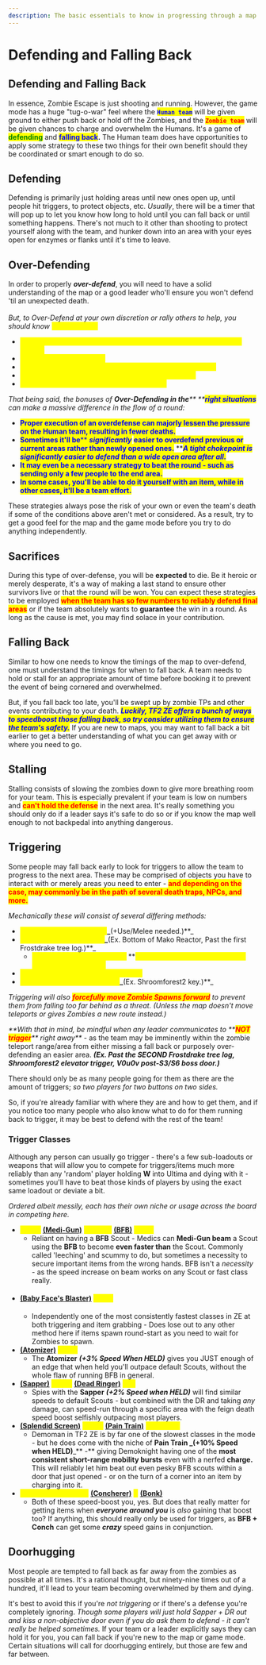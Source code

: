 ```yaml
---
description: The basic essentials to know in progressing through a map!
---
```


# Defending and Falling Back

## Defending and Falling Back

In essence, Zombie Escape is just shooting and running. However, the game mode has a huge "tug-o-war" feel where the <mark style="color:blue;">**`Human team`**</mark> will be given ground to either push back or hold off the Zombies, and the <mark style="color:red;">**`Zombie team`**</mark> will be given chances to charge and overwhelm the Humans. It's a game of <mark style="color:green;">**defending**</mark> and <mark style="color:blue;">**falling back**</mark>**.** The Human team does have opportunities to apply some strategy to these two things for their own benefit should they be coordinated or smart enough to do so.

## Defending

Defending is primarily just holding areas until new ones open up, until people hit triggers, to protect objects, etc. _Usually_, there will be a timer that will pop up to let you know how long to hold until you can fall back or until something happens. There's not much to it other than shooting to protect yourself along with the team, and hunker down into an area with your eyes open for enzymes or flanks until it's time to leave.

## Over-Defending

In order to properly _**over-defend**_, you will need to have a solid understanding of the map or a good leader who'll ensure you won't defend 'til an unexpected death.\
\
_But, to Over-Defend at your own discretion or rally others to help, you should know <mark style="color:yellow;">**the following:**</mark>_

* <mark style="color:yellow;">**The timings of the map (extent to which you can hold before TP or death.)**</mark>
* <mark style="color:yellow;">**Locations of zombie TPs.**</mark>
* <mark style="color:yellow;">**The ratio of potential defenders to the amount of zombies.**</mark>
* <mark style="color:yellow;">**Whether or not people will actually defend with you.**</mark>
* <mark style="color:yellow;">**Whether or not the pros outweigh the cons.**</mark>

_That being said, the bonuses of **Over-Defending in the**** **<mark style="color:blue;">**right situations**</mark> can make a massive difference in the flow of a round:_

* <mark style="color:blue;">**Proper execution of an overdefense can majorly lessen the pressure on the Human team, resulting in fewer deaths.**</mark>
* <mark style="color:blue;">**Sometimes it'll be**</mark><mark style="color:blue;">** **</mark>_<mark style="color:blue;">**significantly**</mark>_<mark style="color:blue;">** **</mark><mark style="color:blue;">**easier to overdefend previous or current areas rather than newly opened ones.**</mark><mark style="color:blue;">** **</mark>_<mark style="color:blue;">**A tight chokepoint is significantly easier to defend than a wide open area after all.**</mark>_
* <mark style="color:blue;">**It may even be a necessary strategy to beat the round - such as sending only a few people to the end area.**</mark>
* <mark style="color:blue;">**In some cases, you'll be able to do it yourself with an item, while in other cases, it'll be a team effort.**</mark>

These strategies always pose the risk of your own or even the team's death if some of the conditions above aren't met or considered. As a result, try to get a good feel for the map and the game mode before you try to do anything independently.

## Sacrifices

During this type of over-defense, you will be **expected** to die. Be it heroic or merely desperate, it's a way of making a last stand to ensure other survivors live or that the round will be won. You can expect these strategies to be employed <mark style="color:red;">**when the team has so few numbers to reliably defend final areas**</mark> or if the team absolutely wants to **guarantee** the win in a round. As long as the cause is met, you may find solace in your contribution.

## Falling Back

Similar to how one needs to know the timings of the map to over-defend, one must understand the timings for when to fall back. A team needs to hold or stall for an appropriate amount of time before booking it to prevent the event of being cornered and overwhelmed.

But, if you fall back too late, you'll be swept up by zombie TPs and other events contributing to your death. _<mark style="color:blue;">**Luckily, TF2 ZE offers a bunch of ways to speedboost those falling back, so try consider utilizing them to ensure the team's safety.**</mark>_ If you are new to maps, you may want to fall back a bit earlier to get a better understanding of what you can get away with or where you need to go.

## Stalling

Stalling consists of slowing the zombies down to give more breathing room for your team. This is especially prevalent if your team is low on numbers and <mark style="color:red;">**can't hold the defense**</mark> in the next area. It's really something you should only do if a leader says it's safe to do so or if you know the map well enough to not backpedal into anything dangerous.

## Triggering

Some people may fall back early to look for triggers to allow the team to progress to the next area. These may be comprised of objects you have to interact with or merely areas you need to enter - <mark style="color:red;">**and depending on the case, may commonly be in the path of several death traps, NPCs, and more.**</mark>

_Mechanically these will consist of several differing methods:_

* <mark style="color:yellow;">**Trigger Buttons/Levers**</mark><mark style="color:yellow;">** **</mark>_<mark style="color:yellow;">**(+Use/Melee needed.)**</mark>_
* <mark style="color:yellow;">**Entering Specific Area**</mark><mark style="color:yellow;">** **</mark>_<mark style="color:yellow;">**(Ex. Bottom of Mako Reactor, Past the first Frostdrake tree log.)**</mark>_
  * <mark style="color:yellow;">**Similarly, simply**</mark><mark style="color:yellow;">** **</mark>_<mark style="color:yellow;">**touching**</mark>_<mark style="color:yellow;">** **</mark><mark style="color:yellow;">**Specific Map Doors or Obstacles can also trigger them.**</mark>
* <mark style="color:yellow;">**Destroying a Breakable Object/NPC.**</mark>
* <mark style="color:yellow;">**Using Map Item to Activate**</mark><mark style="color:yellow;">** **</mark>_<mark style="color:yellow;">**(Ex. Shroomforest2 key.)**</mark>_

_Triggering will also <mark style="color:red;">**forcefully move Zombie Spawns forward**</mark> to prevent them from falling too far behind as a threat. (Unless the map doesn't move teleports or gives Zombies a new route instead.)_&#x20;

_**With that in mind, be mindful when any leader communicates to **<mark style="color:red;">**NOT**</mark>_ _<mark style="color:red;">**trigger**</mark>** right away** -_ as the team may be imminently within the zombie teleport range/area from either missing a fall back or purposely over-defending an easier area. _**(Ex. Past the SECOND Frostdrake tree log, Shroomforest2 elevator trigger, V0u0v post-S3/S6 boss door.)**_

There should only be as many people going for them as there are the amount of triggers; _so two players for two buttons on two sides._&#x20;

So, if you're already familiar with where they are and how to get them, and if you notice too many people who also know what to do for them running back to trigger, it may be best to defend with the rest of the team!

### Trigger Classes

Although any person can usually go trigger - there's a few sub-loadouts or weapons that will allow you to compete for triggers/items much more reliably than any 'random' player holding **W** into Ultima and dying with it - sometimes you'll have to beat those kinds of players by using the exact same loadout or deviate a bit.

_Ordered albeit messily, each has their own niche or usage across the board in competing here._

* <mark style="color:yellow;">**\[ANY]**</mark> [**(Medi-Gun)**](../human-zombie-guides-stats-here/meet-the-humans-outdated-+weapons/medic/secondaries.md) _<mark style="color:yellow;">**(PLUS+)**</mark>_ [**(BFB)**](../human-zombie-guides-stats-here/meet-the-humans-outdated-+weapons/scout/primaries.md#baby-faces-blaster) <mark style="color:yellow;">**Scout**</mark>
  * Reliant on having a **BFB** Scout - Medics can **Medi-Gun beam** a Scout using the **BFB** to become **even faster than** the Scout. Commonly called 'leeching' and scummy to do, but sometimes a necessity to secure important items from the wrong hands. BFB isn't a _necessity_ - as the speed increase on beam works on any Scout or fast class really.
* #### &#x20;  [**(Baby Face's Blaster)**](../human-zombie-guides-stats-here/meet-the-humans-outdated-+weapons/scout/primaries.md#baby-faces-blaster) <mark style="color:yellow;">Scout</mark>
  * Independently one of the most consistently fastest classes in ZE at both triggering and item grabbing - Does lose out to any other method here if items spawn round-start as you need to wait for Zombies to spawn.
* [**(Atomizer)**](../human-zombie-guides-stats-here/meet-the-humans-outdated-+weapons/scout/melees.md#atomizer) <mark style="color:yellow;">**Scout**</mark>
  * The **Atomizer** _**(+3% Speed When HELD)**_ gives you JUST enough of an edge that when held you'll outpace default Scouts, without the whole flaw of running BFB in general.
* [**(Sapper)**](../human-zombie-guides-stats-here/meet-the-humans-outdated-+weapons/spy/sappers.md#sapper) <mark style="color:yellow;">**(AND)**</mark> [**(Dead Ringer)**](../human-zombie-guides-stats-here/meet-the-humans-outdated-+weapons/spy/secondaries.md#dead-ringer) <mark style="color:yellow;">**Spy**</mark>
  * Spies with the **Sapper** _**(+2% Speed when HELD)**_ will find similar speeds to default Scouts - but combined with the DR and taking _any_ damage, can speed-run through a specific area with the feign death speed boost selfishly outpacing most players.
* [**(Splendid Screen)**](../human-zombie-guides-stats-here/meet-the-humans-outdated-+weapons/demoman/secondaries.md#splendid-screen) <mark style="color:yellow;">**(AND)**</mark> [**(Pain Train)**](../human-zombie-guides-stats-here/meet-the-humans-outdated-+weapons/demoman/melees.md#pain-train) <mark style="color:yellow;">**Demoman**</mark>
  * Demoman in TF2 ZE is by far one of the slowest classes in the mode - but he does come with the niche of **Pain Train **_**(+10% Speed when HELD)**_** -** giving Demoknight having one of the **most consistent short-range mobility bursts** even with a nerfed **charge.** This will reliably let him beat out even pesky BFB scouts within a door that just opened - or on the turn of a corner into an item by charging into it.
* <mark style="color:yellow;">**Honorable Mentions**</mark> [**(Concherer)**](../human-zombie-guides-stats-here/meet-the-humans-outdated-+weapons/soldier/secondaries.md#concheror) <mark style="color:yellow;">**&**</mark> [**(Bonk)**](../human-zombie-guides-stats-here/meet-the-humans-outdated-+weapons/scout/secondaries.md#bonk-atomic-punch)
  * Both of these speed-boost you, yes. But does that really matter for getting items when _**everyone around you**_ is _also_ gaining that boost too? If anything, this should really only be used for triggers, as **BFB + Conch** can get some _**crazy**_ speed gains in conjunction.

## Doorhugging

Most people are tempted to fall back as far away from the zombies as possible at all times. It's a rational thought, but ninety-nine times out of a hundred, it'll lead to your team becoming overwhelmed by them and dying.&#x20;

It's best to avoid this if you're _not triggering_ or if there's a defense you're completely ignoring. _Though some players will just hold Sapper + DR out and kiss a non-objective door even if you do ask them to defend - it can't really be helped sometimes._ If your team or a leader explicitly says they can hold it for you, you can fall back if you're new to the map or game mode. Certain situations will call for doorhugging entirely, but those are few and far between.
